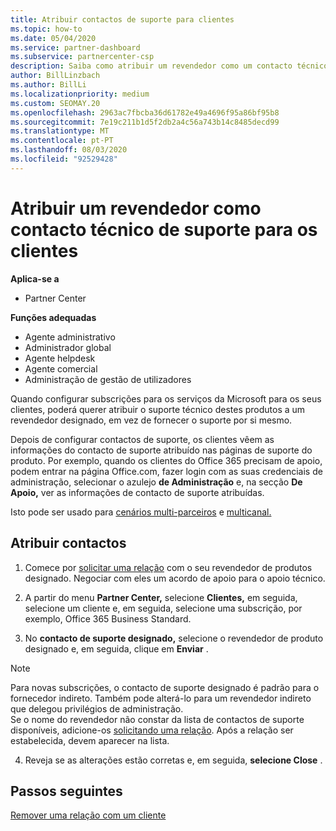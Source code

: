 ```yaml
---
title: Atribuir contactos de suporte para clientes
ms.topic: how-to
ms.date: 05/04/2020
ms.service: partner-dashboard
ms.subservice: partnercenter-csp
description: Saiba como atribuir um revendedor como um contacto técnico de suporte para clientes que tenham subscrições dos serviços da Microsoft.
author: BillLinzbach
ms.author: BillLi
ms.localizationpriority: medium
ms.custom: SEOMAY.20
ms.openlocfilehash: 2963ac7fbcba36d61782e49a4696f95a86bf95b8
ms.sourcegitcommit: 7e19c211b1d5f2db2a4c56a743b14c8485decd99
ms.translationtype: MT
ms.contentlocale: pt-PT
ms.lasthandoff: 08/03/2020
ms.locfileid: "92529428"
---
```

# <a name="assign-a-reseller-as-a-technical-support-contact-for-customers"></a>Atribuir um revendedor como contacto técnico de suporte para os clientes

**Aplica-se a**

- Partner Center

**Funções adequadas**

- Agente administrativo
- Administrador global
- Agente helpdesk
- Agente comercial
- Administração de gestão de utilizadores

Quando configurar subscrições para os serviços da Microsoft para os seus clientes, poderá querer atribuir o suporte técnico destes produtos a um revendedor designado, em vez de fornecer o suporte por si mesmo.

Depois de configurar contactos de suporte, os clientes vêem as informações do contacto de suporte atribuído nas páginas de suporte do produto. Por exemplo, quando os clientes do Office 365 precisam de apoio, podem entrar na página Office.com, fazer login com as suas credenciais de administração, selecionar o azulejo **de Administração** e, na secção **De Apoio,** ver as informações de contacto de suporte atribuídas.

Isto pode ser usado para [cenários multi-parceiros](multipartner.md) e [multicanal.](multichannel.md) 


## <a name="assign-contacts"></a>Atribuir contactos

1.  Comece por [solicitar uma relação](request-a-relationship-with-a-customer.md) com o seu revendedor de produtos designado. Negociar com eles um acordo de apoio para o apoio técnico.

2.  A partir do menu **Partner Center,** selecione **Clientes,** em seguida, selecione um cliente e, em seguida, selecione uma subscrição, por exemplo, Office 365 Business Standard.

3.  No  **contacto de suporte designado,** selecione o revendedor de produto designado e, em seguida, clique em **Enviar** . 

   >[!NOTE]  
 >Para novas subscrições, o contacto de suporte designado é padrão para o fornecedor indireto. Também pode alterá-lo para um revendedor indireto que delegou privilégios de administração.    
>Se o nome do revendedor não constar da lista de contactos de suporte disponíveis, adicione-os [solicitando uma relação](request-a-relationship-with-a-customer.md). Após a relação ser estabelecida, devem aparecer na lista.  

4.  Reveja se as alterações estão corretas e, em seguida, **selecione Close** .

## <a name="next-steps"></a>Passos seguintes

[Remover uma relação com um cliente](remove-a-relationship.md)